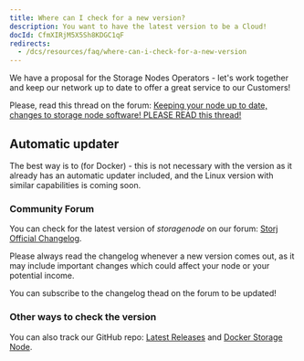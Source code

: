 ```yaml
---
title: Where can I check for a new version?
description: You want to have the latest version to be a Cloud!
docId: CfmXIRjM5X5Sh8KDGC1qF
redirects:
  - /dcs/resources/faq/where-can-i-check-for-a-new-version
---
```


We have a proposal for the Storage Nodes Operators - let's work together and keep our network up to date to offer a great service to our Customers!

Please, read this thread on the forum: [Keeping your node up to date, changes to storage node software! PLEASE READ this thread!](https://forum.storj.io/t/keeping-your-node-up-to-date-changes-to-storage-node-software-please-read-this-thread/9722)

## Automatic updater

The best way is to [](docId:ojIatmeXyCN4rc-GPx8yW) (for Docker) - this is not necessary with the [](docId:3k4V1HFunDWHVso9b1Xt9) version as it already has an automatic updater included, and the Linux version with similar capabilities is coming soon.

### Community Forum

You can check for the latest version of _storagenode_ on our forum: [Storj Official Changelog](https://forum.storj.io/t/changelog-v1-52-2/18025).

Please always read the changelog whenever a new version comes out, as it may include important changes which could affect your node or your potential income.

You can subscribe to the changelog thead on the forum to be updated!

### Other ways to check the version

You can also track our GitHub repo: [Latest Releases](https://github.com/storj/storj/releases/latest) and [Docker Storage Node](https://hub.docker.com/r/storjlabs/storagenode).
